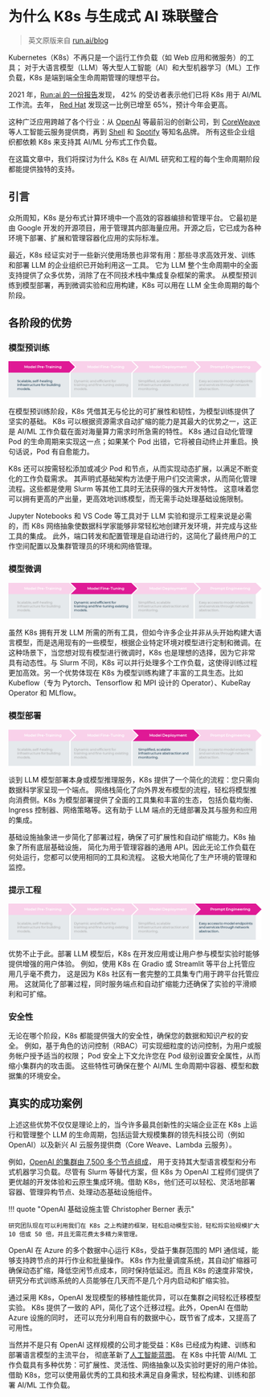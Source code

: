 # 为什么 K8s 与生成式 AI 珠联璧合

> 英文原版来自 [run.ai/blog](https://www.run.ai/blog/why-kubernetes-is-the-platform-for-genai)

Kubernetes（K8s）不再只是一个运行工作负载（如 Web 应用和微服务）的工具；
对于大语言模型（LLM）等大型人工智能（AI）和大型机器学习（ML）工作负载，K8s 是端到端全生命周期管理的理想平台。

2021 年，[Run:ai 的一份报告](https://pages.run.ai/ai-infrastructure-survey-report-2021)发现，
42% 的受访者表示他们已将 K8s 用于 AI/ML 工作流。去年，
[Red Hat](https://www.altoros.com/blog/machine-learning-constitutes-65-percent-of-kubernetes-workloads)
发现这一比例已增至 65%，预计今年会更高。

这种广泛应用跨越了各个行业：从 [OpenAI](https://kubernetes.io/case-studies/openai/) 等最前沿的创新公司，到
[CoreWeave](https://www.coreweave.com/blog/serverless-kubernetes-what-it-is-and-how-it-works)
等人工智能云服务提供商，再到 [Shell](https://www.altoros.com/blog/shell-builds-10000-ai-models-on-kubernetes-in-less-than-a-day/)
和 [Spotify](https://www.youtube.com/watch?v=KUyEuY5ZSqI) 等知名品牌。
所有这些企业组织都依赖 K8s 来支持其 AI/ML 分布式工作负载。

在这篇文章中，我们将探讨为什么 K8s 在 AI/ML 研究和工程的每个生命周期阶段都能提供独特的支持。

## 引言

众所周知，K8s 是分布式计算环境中一个高效的容器编排和管理平台。
它最初是由 Google 开发的开源项目，用于管理其内部海量应用。开源之后，它已成为各种环境下部署、扩展和管理容器化应用的实际标准。

最近，K8s 经证实对于一些新兴使用场景也非常有用：那些寻求高效开发、训练和部署 LLM 的企业组织已开始利用这一工具。
它为 LLM 整个生命周期中的全面支持提供了众多优势，消除了在不同技术栈中集成复杂框架的需求。
从模型预训练到模型部署，再到微调实验和应用构建，K8s 可以用在 LLM 全生命周期的每个阶段。

## 各阶段的优势

### 模型预训练

![模型预训练](./images/genai01.png)

在模型预训练阶段，K8s 凭借其无与伦比的可扩展性和韧性，为模型训练提供了坚实的基础。
K8s 可以根据资源需求自动扩缩的能力是其最大的优势之一，这正是 AI/ML 工作负载在面对海量算力需求时所急需的特性。
K8s 通过自动化管理 Pod 的生命周期来实现这一点；如果某个 Pod 出错，它将被自动终止并重启。换句话说，Pod 有自愈能力。

K8s 还可以按需轻松添加或减少 Pod 和节点，从而实现动态扩展，以满足不断变化的工作负载需求。
其声明式基础架构方法便于用户们交流需求，从而简化管理流程。这些都是使用 Slurm 等其他工具时无法获得的强大开发特性。
这意味着您可以拥有更高的产出量，更高效地训练模型，而无需手动处理基础设施限制。

Jupyter Notebooks 和 VS Code 等工具对于 LLM 实验和提示工程来说是必需的，而 K8s
网络抽象使数据科学家能够非常轻松地创建开发环境，并完成与这些工具的集成。
此外，端口转发和配置管理是自动进行的，这简化了最终用户的工作空间配置以及集群管理员的环境和网络管理。

### 模型微调

![模型微调](./images/genai02.png)

虽然 K8s 拥有开发 LLM 所需的所有工具，但如今许多企业并非从头开始构建大语言模型，而是选用现有的一些模型，根据企业特定环境对模型进行定制和微调。在这种场景下，当您想对现有模型进行微调时，K8s 也是理想的选择，因为它非常具有动态性。与 Slurm 不同，K8s 可以并行处理多个工作负载，这使得训练过程更加高效。另一个优势体现在 K8s 为模型训练构建了丰富的工具生态。比如 Kubeflow（专为 Pytorch、Tensorflow 和 MPI 设计的 Operator）、KubeRay Operator 和 MLflow。

### 模型部署

![模型部署](./images/genai03.png)

谈到 LLM 模型部署本身或模型推理服务，K8s 提供了一个简化的流程：您只需向数据科学家呈现一个端点。
网络栈简化了向外界发布模型的流程，轻松将模型推向消费侧。K8s 为模型部署提供了全面的工具集和丰富的生态，
包括负载均衡、Ingress 控制器、网络策略等。这有助于 LLM 端点的无缝部署及其与服务和应用的集成。

基础设施抽象进一步简化了部署过程，确保了可扩展性和自动扩缩能力。K8s 抽象了所有底层基础设施，
简化为用于管理容器的通用 API。因此无论工作负载在何处运行，您都可以使用相同的工具和流程。
这极大地简化了生产环境的管理和监控。

### 提示工程

![提示工程](./images/genai04.png)

优势不止于此。部署 LLM 模型后，K8s 在开发应用或让用户参与模型实验时能够提供增强的用户体验。
例如，使用 K8s 在 Gradio 或 Streamlit 等平台上托管应用几乎毫不费力，
这是因为 K8s 社区有一套完整的工具集专门用于跨平台托管应用。
这就简化了部署过程，同时服务端点和自动扩缩能力还确保了实验的平滑顺利和可扩缩。

### 安全性

无论在哪个阶段，K8s 都能提供强大的安全性，确保您的数据和知识产权的安全。
例如，基于角色的访问控制（RBAC）可实现细粒度的访问控制，为用户或服务帐户授予适当的权限；
Pod 安全上下文允许您在 Pod 级别设置安全属性，从而缩小集群内的攻击面。
这些特性可确保在整个 AI/ML 生命周期中容器、模型和数据集的环境安全。

## 真实的成功案例

上述这些优势不仅仅是理论上的，当今许多最具创新性的尖端企业正在 K8s 上运行和管理整个
LLM 的生命周期，包括运营大规模集群的领先科技公司（例如 OpenAI）以及新兴 AI 云服务提供商（Core Weave、Lambda 云服务）。

例如，[OpenAI 的集群由 7,500 多个节点组成](https://openai.com/research/scaling-kubernetes-to-7500-nodes)，
用于支持其大型语言模型和分布式机器学习负载。尽管有 Slurm 等替代方案，但 K8s 为 OpenAI
工程师们提供了更优越的开发体验和云原生集成环境。借助 K8s，他们还可以轻松、灵活地部署容器、管理异构节点、处理动态基础设施组件。

!!! quote "OpenAI 基础设施主管 Christopher Berner 表示"

    研究团队现在可以利用我们在 K8s 之上构建的框架，轻松启动模型实验，轻松将实验规模扩大 10 倍或 50 倍，并且无需花费太多精力来管理。

OpenAI 在 Azure 的多个数据中心运行 K8s，受益于集群范围的 MPI 通信域，能够支持跨节点的并行作业和批量操作。
K8s 作为批量调度系统，其自动扩缩器可确保动态扩缩，降低空闲节点成本，同时保持低延迟。而且 K8s 的速度非常快，
研究分布式训练系统的人员能够在几天而不是几个月内启动和扩缩实验。

通过采用 K8s，OpenAI 发现模型的移植性能优异，可以在集群之间轻松迁移模型实验。
K8s 提供了一致的 API，简化了这个迁移过程。此外，OpenAI 在借助 Azure 设施的同时，
还可以充分利用自有的数据中心，既节省了成本，又提高了可用性。

当然并不是只有 OpenAI 这样规模的公司才能受益：K8s 已经成为构建、训练和部署语言模型的主流平台，
彻底革新了[人工智能蓝图](https://mattturck.com/landscape/mad2023.pdf)。
在 K8s 中托管 AI/ML 工作负载具有多种优势：可扩展性、灵活性、网络抽象以及实验时更好的用户体验。
借助 K8s，您可以使用最优秀的工具和技术满足自身需求，轻松构建、训练和部署 AI/ML 工作负载。
